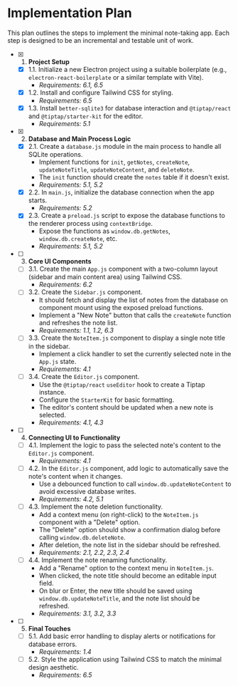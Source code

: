 # Implementation Plan

This plan outlines the steps to implement the minimal note-taking app. Each step is designed to be an incremental and testable unit of work.

- [x] 1. **Project Setup**
    - [x] 1.1. Initialize a new Electron project using a suitable boilerplate (e.g., `electron-react-boilerplate` or a similar template with Vite).
        - _Requirements: 6.1, 6.5_
    - [x] 1.2. Install and configure Tailwind CSS for styling.
        - _Requirements: 6.5_
    - [x] 1.3. Install `better-sqlite3` for database interaction and `@tiptap/react` and `@tiptap/starter-kit` for the editor.
        - _Requirements: 5.1_

- [x] 2. **Database and Main Process Logic**
    - [x] 2.1. Create a `database.js` module in the main process to handle all SQLite operations.
        - Implement functions for `init`, `getNotes`, `createNote`, `updateNoteTitle`, `updateNoteContent`, and `deleteNote`.
        - The `init` function should create the `notes` table if it doesn't exist.
        - _Requirements: 5.1, 5.2_
    - [x] 2.2. In `main.js`, initialize the database connection when the app starts.
        - _Requirements: 5.2_
    - [x] 2.3. Create a `preload.js` script to expose the database functions to the renderer process using `contextBridge`.
        - Expose the functions as `window.db.getNotes`, `window.db.createNote`, etc.
        - _Requirements: 5.1, 5.2_

- [ ] 3. **Core UI Components**
    - [ ] 3.1. Create the main `App.js` component with a two-column layout (sidebar and main content area) using Tailwind CSS.
        - _Requirements: 6.2_
    - [ ] 3.2. Create the `Sidebar.js` component.
        - It should fetch and display the list of notes from the database on component mount using the exposed preload functions.
        - Implement a "New Note" button that calls the `createNote` function and refreshes the note list.
        - _Requirements: 1.1, 1.2, 6.3_
    - [ ] 3.3. Create the `NoteItem.js` component to display a single note title in the sidebar.
        - Implement a click handler to set the currently selected note in the `App.js` state.
        - _Requirements: 4.1_
    - [ ] 3.4. Create the `Editor.js` component.
        - Use the `@tiptap/react` `useEditor` hook to create a Tiptap instance.
        - Configure the `StarterKit` for basic formatting.
        - The editor's content should be updated when a new note is selected.
        - _Requirements: 4.1, 4.3_

- [ ] 4. **Connecting UI to Functionality**
    - [ ] 4.1. Implement the logic to pass the selected note's content to the `Editor.js` component.
        - _Requirements: 4.1_
    - [ ] 4.2. In the `Editor.js` component, add logic to automatically save the note's content when it changes.
        - Use a debounced function to call `window.db.updateNoteContent` to avoid excessive database writes.
        - _Requirements: 4.2, 5.1_
    - [ ] 4.3. Implement the note deletion functionality.
        - Add a context menu (on right-click) to the `NoteItem.js` component with a "Delete" option.
        - The "Delete" option should show a confirmation dialog before calling `window.db.deleteNote`.
        - After deletion, the note list in the sidebar should be refreshed.
        - _Requirements: 2.1, 2.2, 2.3, 2.4_
    - [ ] 4.4. Implement the note renaming functionality.
        - Add a "Rename" option to the context menu in `NoteItem.js`.
        - When clicked, the note title should become an editable input field.
        - On blur or Enter, the new title should be saved using `window.db.updateNoteTitle`, and the note list should be refreshed.
        - _Requirements: 3.1, 3.2, 3.3_

- [ ] 5. **Final Touches**
    - [ ] 5.1. Add basic error handling to display alerts or notifications for database errors.
        - _Requirements: 1.4_
    - [ ] 5.2. Style the application using Tailwind CSS to match the minimal design aesthetic.
        - _Requirements: 6.5_